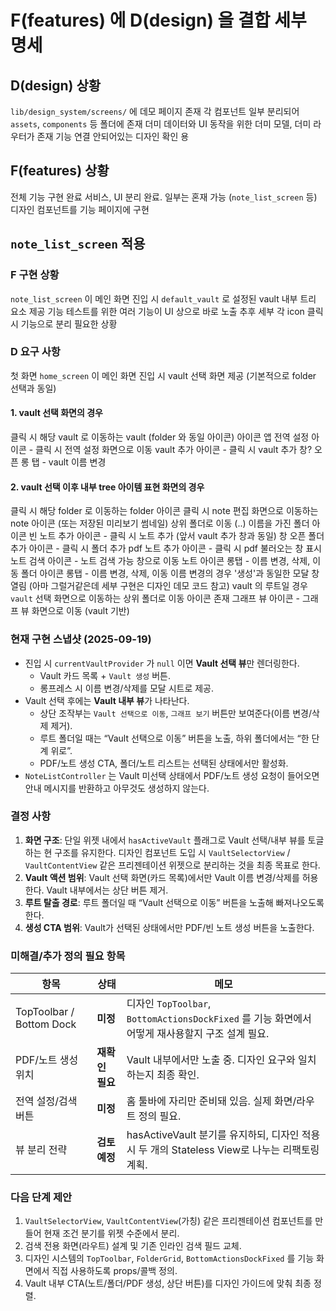 # F(features) 에 D(design) 을 결합 세부 명세

## D(design) 상황

`lib/design_system/screens/` 에 데모 페이지 존재
각 컴포넌트 일부 분리되어 `assets`, `components` 등 폴더에 존재
더미 데이터와 UI 동작을 위한 더미 모델, 더미 라우터가 존재
기능 연결 안되어있는 디자인 확인 용

## F(features) 상황

전체 기능 구현 완료
서비스, UI 분리 완료. 일부는 혼재 가능 (`note_list_screen` 등)
디자인 컴포넌트를 기능 페이지에 구현

## `note_list_screen` 적용

### F 구현 상황

`note_list_screen` 이 메인 화면
진입 시 `default_vault` 로 설정된 vault 내부 트리 요소 제공
기능 테스트를 위한 여러 기능이 UI 상으로 바로 노출
추후 세부 각 icon 클릭 시 기능으로 분리 필요한 상황

### D 요구 사항

첫 화면 `home_screen` 이 메인 화면
진입 시 vault 선택 화면 제공 (기본적으로 folder 선택과 동일)

#### 1. vault 선택 화면의 경우

클릭 시 해당 vault 로 이동하는 vault (folder 와 동일 아이콘) 아이콘
앱 전역 설정 아이콘 - 클릭 시 전역 설정 화면으로 이동
vault 추가 아이콘 - 클릭 시 vault 추가 창? 오픈
롱 탭 - vault 이름 변경

#### 2. vault 선택 이후 내부 tree 아이템 표현 화면의 경우

클릭 시 해당 folder 로 이동하는 folder 아이콘
클릭 시 note 편집 화면으로 이동하는 note 아이콘 (또는 저장된 미리보기 썸네일)
상위 폴더로 이동 (..) 이름을 가진 폴더 아이콘
빈 노트 추가 아이콘 - 클릭 시 노트 추가 (앞서 vault 추가 창과 동일) 창 오픈
폴더 추가 아이콘 - 클릭 시 폴더 추가
pdf 노트 추가 아이콘 - 클릭 시 pdf 불러오는 창 표시
노트 검색 아이콘 - 노트 검색 가능 창으로 이동
노트 아이콘 롱탭 - 이름 변경, 삭제, 이동
폴더 아이콘 롱탭 - 이름 변경, 삭제, 이동
이름 변경의 경우 '생성'과 동일한 모달 창 열림 (아마 그럴거같은데 세부 구현은 디자인 데모 코드 참고)
vault 의 루트일 경우 `vault` 선택 화면으로 이동하는 상위 폴더로 이동 아이콘 존재
그래프 뷰 아이콘 - 그래프 뷰 화면으로 이동 (vault 기반)

### 현재 구현 스냅샷 (2025-09-19)

- 진입 시 `currentVaultProvider` 가 `null` 이면 **Vault 선택 뷰**만 렌더링한다.
  - Vault 카드 목록 + `Vault 생성` 버튼.
  - 롱프레스 시 이름 변경/삭제를 모달 시트로 제공.
- Vault 선택 후에는 **Vault 내부 뷰**가 나타난다.
  - 상단 조작부는 `Vault 선택으로 이동`, `그래프 보기` 버튼만 보여준다(이름 변경/삭제 제거).
  - 루트 폴더일 때는 “Vault 선택으로 이동” 버튼을 노출, 하위 폴더에서는 “한 단계 위로”.
  - PDF/노트 생성 CTA, 폴더/노트 리스트는 선택된 상태에서만 활성화.
- `NoteListController` 는 Vault 미선택 상태에서 PDF/노트 생성 요청이 들어오면 안내 메시지를 반환하고 아무것도 생성하지 않는다.

### 결정 사항

1. **화면 구조**: 단일 위젯 내에서 `hasActiveVault` 플래그로 Vault 선택/내부 뷰를 토글하는 현 구조를 유지한다. 디자인 컴포넌트 도입 시 `VaultSelectorView` / `VaultContentView` 같은 프리젠테이션 위젯으로 분리하는 것을 최종 목표로 한다.
2. **Vault 액션 범위**: Vault 선택 화면(카드 목록)에서만 Vault 이름 변경/삭제를 허용한다. Vault 내부에서는 상단 버튼 제거.
3. **루트 탈출 경로**: 루트 폴더일 때 “Vault 선택으로 이동” 버튼을 노출해 빠져나오도록 한다.
4. **생성 CTA 범위**: Vault가 선택된 상태에서만 PDF/빈 노트 생성 버튼을 노출한다.

### 미해결/추가 정의 필요 항목

| 항목                     | 상태            | 메모                                                                                             |
| ------------------------ | --------------- | ------------------------------------------------------------------------------------------------ |
| TopToolbar / Bottom Dock | **미정**        | 디자인 `TopToolbar`, `BottomActionsDockFixed` 를 기능 화면에서 어떻게 재사용할지 구조 설계 필요. |
| PDF/노트 생성 위치       | **재확인 필요** | Vault 내부에서만 노출 중. 디자인 요구와 일치하는지 최종 확인.                                    |
| 전역 설정/검색 버튼      | **미정**        | 홈 툴바에 자리만 준비돼 있음. 실제 화면/라우트 정의 필요.                                        |
| 뷰 분리 전략             | **검토 예정**   | hasActiveVault 분기를 유지하되, 디자인 적용 시 두 개의 Stateless View로 나누는 리팩토링 계획.    |

### 다음 단계 제안

1. `VaultSelectorView`, `VaultContentView`(가칭) 같은 프리젠테이션 컴포넌트를 만들어 현재 조건 분기를 위젯 수준에서 분리.
2. 검색 전용 화면(라우트) 설계 및 기존 인라인 검색 필드 교체.
3. 디자인 시스템의 `TopToolbar`, `FolderGrid`, `BottomActionsDockFixed` 를 기능 화면에서 직접 사용하도록 props/콜백 정의.
4. Vault 내부 CTA(노트/폴더/PDF 생성, 상단 버튼)를 디자인 가이드에 맞춰 최종 정렬.

